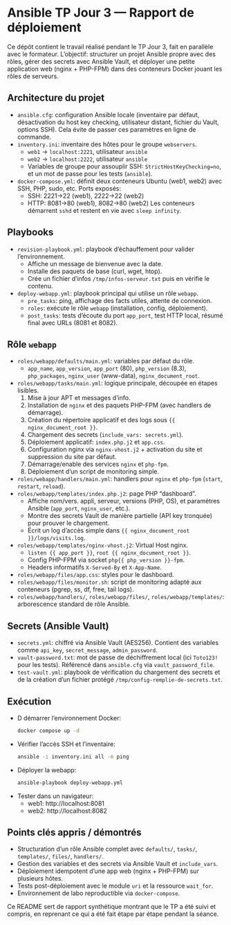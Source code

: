 # Ansible TP Jour 3 — Rapport de déploiement

Ce dépôt contient le travail réalisé pendant le TP Jour 3, fait en parallèle avec le formateur. L’objectif: structurer un projet Ansible propre avec des rôles, gérer des secrets avec Ansible Vault, et déployer une petite application web (nginx + PHP-FPM) dans des conteneurs Docker jouant les rôles de serveurs.

## Architecture du projet
- `ansible.cfg`: configuration Ansible locale (inventaire par défaut, désactivation du host key checking, utilisateur distant, fichier du Vault, options SSH). Cela évite de passer ces paramètres en ligne de commande.
- `inventory.ini`: inventaire des hôtes pour le groupe `webservers`.
  - `web1` → `localhost:2221`, utilisateur `ansible`
  - `web2` → `localhost:2222`, utilisateur `ansible`
  - Variables de groupe pour assouplir SSH: `StrictHostKeyChecking=no`, et un mot de passe pour les tests (`ansible`).
- `docker-compose.yml`: définit deux conteneurs Ubuntu (web1, web2) avec SSH, PHP, sudo, etc. Ports exposés:
  - SSH: 2221→22 (web1), 2222→22 (web2)
  - HTTP: 8081→80 (web1), 8082→80 (web2)
  Les conteneurs démarrent `sshd` et restent en vie avec `sleep infinity`.

## Playbooks
- `revision-playbook.yml`: playbook d’échauffement pour valider l’environnement.
  - Affiche un message de bienvenue avec la date.
  - Installe des paquets de base (curl, wget, htop).
  - Crée un fichier d’infos `/tmp/infos-serveur.txt` puis en vérifie le contenu.
- `deploy-webapp.yml`: playbook principal qui utilise un rôle `webapp`.
  - `pre_tasks`: ping, affichage des facts utiles, attente de connexion.
  - `roles`: exécute le rôle `webapp` (installation, config, déploiement).
  - `post_tasks`: tests d’écoute du port `app_port`, test HTTP local, résumé final avec URLs (8081 et 8082).

## Rôle `webapp`
- `roles/webapp/defaults/main.yml`: variables par défaut du rôle.
  - `app_name`, `app_version`, `app_port` (80), `php_version` (8.3), `php_packages`, `nginx_user` (www-data), `nginx_document_root`.
- `roles/webapp/tasks/main.yml`: logique principale, découpée en étapes lisibles.
  1) Mise à jour APT et messages d’info.
  2) Installation de `nginx` et des paquets PHP-FPM (avec handlers de démarrage).
  3) Création du répertoire applicatif et des logs sous `{{ nginx_document_root }}`.
  4) Chargement des secrets (`include_vars: secrets.yml`).
  5) Déploiement applicatif: `index.php.j2` et `app.css`.
  6) Configuration nginx via `nginx-vhost.j2` + activation du site et suppression du site par défaut.
  7) Démarrage/enable des services `nginx` et `php-fpm`.
  8) Déploiement d’un script de monitoring simple.
- `roles/webapp/handlers/main.yml`: handlers pour `nginx` et `php-fpm` (`start`, `restart`, `reload`).
- `roles/webapp/templates/index.php.j2`: page PHP “dashboard”.
  - Affiche nom/vers. appli, serveur, versions (PHP, OS), et paramètres Ansible (`app_port`, `nginx_user`, etc.).
  - Montre des secrets Vault de manière partielle (API key tronquée) pour prouver le chargement.
  - Écrit un log d’accès simple dans `{{ nginx_document_root }}/logs/visits.log`.
- `roles/webapp/templates/nginx-vhost.j2`: Virtual Host nginx.
  - `listen {{ app_port }}`, `root {{ nginx_document_root }}`.
  - Config PHP-FPM via socket `php{{ php_version }}-fpm`.
  - Headers informatifs `X-Served-By` et `X-App-Name`.
- `roles/webapp/files/app.css`: styles pour le dashboard.
- `roles/webapp/files/monitor.sh`: script de monitoring adapté aux conteneurs (pgrep, ss, df, free, tail logs).
- `roles/webapp/handlers/`, `roles/webapp/files/`, `roles/webapp/templates/`: arborescence standard de rôle Ansible.

## Secrets (Ansible Vault)
- `secrets.yml`: chiffré via Ansible Vault (AES256). Contient des variables comme `api_key`, `secret_message`, `admin_password`.
- `vault-password.txt`: mot de passe de déchiffrement local (ici `Toto123!` pour les tests). Référencé dans `ansible.cfg` via `vault_password_file`.
- `test-vault.yml`: playbook de vérification du chargement des secrets et de la création d’un fichier protégé `/tmp/config-remplie-de-secrets.txt`.

## Exécution
- D démarrer l’environnement Docker:
  ```bash
  docker compose up -d
  ```
- Vérifier l’accès SSH et l’inventaire:
  ```bash
  ansible -i inventory.ini all -m ping
  ```
- Déployer la webapp:
  ```bash
  ansible-playbook deploy-webapp.yml
  ```
- Tester dans un navigateur:
  - web1: http://localhost:8081
  - web2: http://localhost:8082

## Points clés appris / démontrés
- Structuration d’un rôle Ansible complet avec `defaults/`, `tasks/`, `templates/`, `files/`, `handlers/`.
- Gestion des variables et des secrets via Ansible Vault et `include_vars`.
- Déploiement idempotent d’une app web (nginx + PHP-FPM) sur plusieurs hôtes.
- Tests post-déploiement avec le module `uri` et la ressource `wait_for`.
- Environnement de labo reproductible via `docker-compose`.

Ce README sert de rapport synthétique montrant que le TP a été suivi et compris, en reprenant ce qui a été fait étape par étape pendant la séance.
